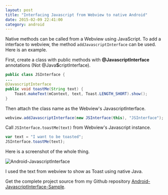```yaml
---
layout: post
title: "Interfacing Javascript from Webview to native Android"
date: 2015-02-09 22:41:00
category: android
---
```

Native methods can be called from a Webview using JavaScript. To add a interface to webview, the method `addJavascriptInterface` can be used. Here is an example.

First, create a class with public methods with **@JavascriptInterface**
annotations (Not @Java**S**criptInterface).

```java
public class JSInterface {
...
@JavascriptInterface
public void toastMe(String text) {
    Toast.makeText(mContext, text, Toast.LENGTH_SHORT).show();
}
```

Then attach the class name as the Webview's JavascriptInterface.

```java
webview.addJavascriptInterface(new JSInterface(this), "JSInterface");
```

Call `JSInterface.toastMe(text)` from Webview's Javascript instance.

```js
var text = "I want to be toasted";
JSInterface.toastMe(text);
```

Here is a screenshot of the whole thing.

![Android-JavascriptInterface](https://github.com/minhazul-haque/Android-JavascriptInterface-Sample/raw/master/screen/toast.png)

I used the text from webview to show as Toast using native Java.

Get the complete project source from my Github repository [Android-JavascriptInterface-Sample](https://github.com/minhazul-haque/Android-JavascriptInterface-Sample).
